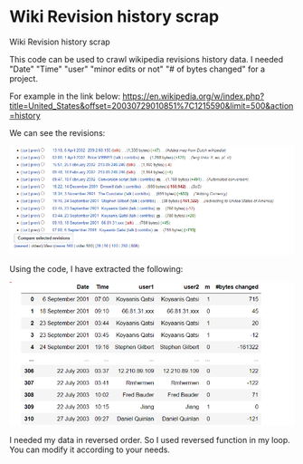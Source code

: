 # Wiki Revision history scrap

Wiki Revision history scrap

This code can be used to crawl wikipedia revisions history data. 
I needed "Date" "Time" "user" "minor edits or not" "# of bytes changed" for a project. 

For example in the link below: 
https://en.wikipedia.org/w/index.php?title=United_States&offset=20030729010851%7C1215590&limit=500&action=history 


We can see the revisions:

![](img/webscrapB.PNG)


Using the code, I have extracted the following:

![](img/webScrapA.PNG)

I needed my data in reversed order. So I used reversed function in my loop. You can modify it according to your needs.

